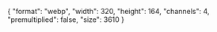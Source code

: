 {
  "format": "webp",
  "width": 320,
  "height": 164,
  "channels": 4,
  "premultiplied": false,
  "size": 3610
}